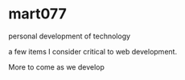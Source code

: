 mart077
=======

personal development of technology

a few items I consider critical to web development.

More to come as we develop
